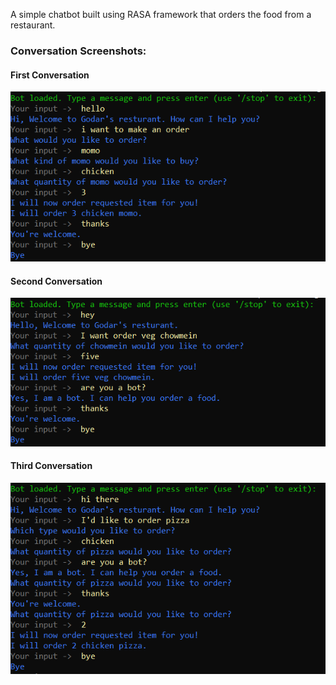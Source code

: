 A simple chatbot built using RASA framework that orders the food from a restaurant. 
### Conversation Screenshots:
#### First Conversation
![first conversation](./screenshots/test1.png)
#### Second Conversation
![second conversation](./screenshots/test2.png)
#### Third Conversation
![third conversation](./screenshots/test3.png)